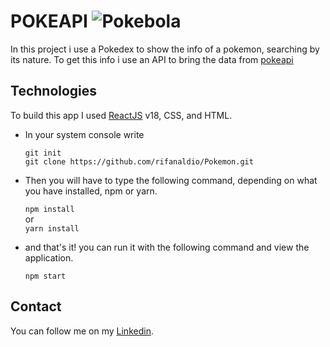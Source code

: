 # POKEAPI ![Pokebola](https://cdn.emojidex.com/emoji/px32/Pokebola.png "Pokebola")

In this project i use a Pokedex to show the info of a pokemon, searching by its nature. To get this info i use an API to bring the data from [pokeapi](https://pokeapi.co)


## Technologies

To build this app I used [ReactJS](https://reactjs.org/) v18, CSS, and HTML.

<ul>
  <li>In your system console write </li>
  
  `git init`<br/>
  `git clone https://github.com/rifanaldio/Pokemon.git`

  <li>Then you will have to type the following command, depending on what you have installed, npm or yarn.</li>
  
  `npm install`<br/>
    or <br/>
  `yarn install`
  <li>and that's it! you can run it with the following command and view the application.</li>

  `npm start`
</ul>


## Contact
You can follow me on my [Linkedin](https://www.linkedin.com/in/rifan-aldio-196b54199/).


